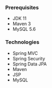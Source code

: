 ####
### Prerequisites
- JDK 11
- Maven 3
- MySQL 5.6

### Technologies 
- Spring MVC
- Spring Security
- Spring Data JPA
- Maven
- JSP
- MySQL



